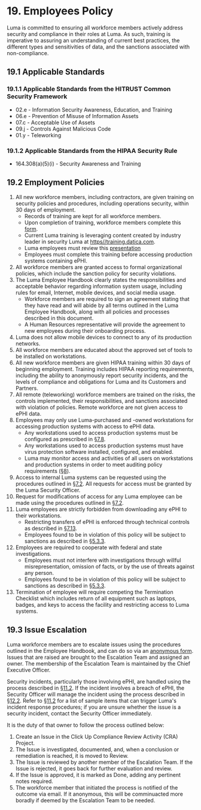 # 19. Employees Policy

Luma is committed to ensuring all workforce members actively address security and compliance in their roles at Luma. As such, training is imperative to assuring an understanding of current best practices, the different types and sensitivities of data, and the sanctions associated with non-compliance.

## 19.1 Applicable Standards

### 19.1.1 Applicable Standards from the HITRUST Common Security Framework

* 02.e - Information Security Awareness, Education, and Training
* 06.e - Prevention of Misuse of Information Assets
* 07.c - Acceptable Use of Assets
* 09.j - Controls Against Malicious Code
* 01.y - Teleworking

### 19.1.2 Applicable Standards from the HIPAA Security Rule

* 164.308(a)(5)(i) - Security Awareness and Training

##  19.2 Employment Policies

1. All new workforce members, including contractors, are given training on security policies and procedures, including operations security, within 30 days of employment.
   * Records of training are kept for all workforce members.
   *  Upon completion of training, workforce members complete this [form](https://docs.google.com/forms/d/e/1FAIpQLSdekC7jP1f3oRsaHAGYgsGpqHLdD8J-Jm1gCPXdemHEEvnR8A/viewform?usp=sf_link).
   * Current Luma training is leveraging content created by industry leader in security Luma at [https//training.datica.com](https://training.datica.com/).
   * Luma employees must review this [presentation](https://docs.google.com/presentation/d/1CixWd3DLZPwl5FGI9uYa1JC412MDI4KpeNNz1kwVVy4/edit?usp=sharing)
   * Employees must complete this training before accessing production systems containing ePHI.
2. All workforce members are granted access to formal organizational policies, which include the sanction policy for security violations.
3. The Luma Employee Handbook clearly states the responsibilities and acceptable behavior regarding information system usage, including rules for email, Internet, mobile devices, and social media usage.
   * Workforce members are required to sign an agreement stating that they have read and will abide by all terms outlined in the Luma Employee Handbook, along with all policies and processes described in this document.
   *  A Human Resources representative will provide the agreement to new employees during their onboarding process.
4. Luma does not allow mobile devices to connect to any of its production networks.
5. All workforce members are educated about the approved set of tools to be installed on workstations.
6. All new workforce members are given HIPAA training within 30 days of beginning employment. Training includes HIPAA reporting requirements, including the ability to anonymously report security incidents, and the levels of compliance and obligations for Luma and its Customers and Partners.
7.  All remote (teleworking) workforce members are trained on the risks, the controls implemented, their responsibilities, and sanctions associated with violation of policies. Remote workforce are not given access to ePHI data.
8. Employees may only use Luma-purchased and -owned workstations for accessing production systems with access to ePHI data.
   * Any workstations used to access production systems must be configured as prescribed in [§7.8](#7.8-employee-workstation-use).
   * Any workstations used to access production systems must have virus protection software installed, configured, and enabled.
   * Luma may monitor access and activities of all users on workstations and production systems in order to meet auditing policy requirements ([§8](#8.-auditing-policy)).
9. Access to internal Luma systems can be requested using the procedures outlined in [§7.2](#7.2-access-establishment-and-modification). All requests for access must be granted by the Luma Security Officer.
10. Request for modifications of access for any Luma employee can be made using the procedures outlined in [§7.2](#7.2-access-establishment-and-modification).
11. Luma employees are strictly forbidden from downloading any ePHI to their workstations.
    * Restricting transfers of ePHI is enforced through technical controls as described in [§7.13](#7.13-access-to-ephi).
    * Employees found to be in violation of this policy will be subject to sanctions as described in [§5.3.3](#5.3-security-officer).
12. Employees are required to cooperate with federal and state investigations.
    * Employees must not interfere with investigations through willful misrepresentation, omission of facts, or by the use of threats against any person.
    * Employees found to be in violation of this policy will be subject to sanctions as described in [§5.3.3](#5.3-security-officer).
13. Termination of employee will require competing the Termination Checklist which includes return of all equipment such as laptops, badges, and keys to access the facility and restricting access to Luma systems. 

##  19.3 Issue Escalation

Luma workforce members are to escalate issues using the procedures outlined in the Employee Handbook, and can do so via an [anonymous form](https://forms.gle/8ZTWwTSdYwyq5wws5). Issues that are raised are brought to the Escalation Team and assigned an owner. The membership of the Escalation Team is maintained by the Chief Executive Officer.

Security incidents, particularly those involving ePHI, are handled using the process described in [§11.2](#11.2-incident-management-policies). If the incident involves a breach of ePHI, the Security Officer will manage the incident using the process described in [§12.2](#12.2-Luma-breach-policy). Refer to [§11.2](#11.2-incident-management-policies) for a list of sample items that can trigger Luma's incident response procedures; if you are unsure whether the issue is a security incident, contact the Security Officer immediately.

It is the duty of that owner to follow the process outlined below:

1. Create an Issue in the Click Up Compliance Review Activity (CRA) Project.
2. The Issue is investigated, documented, and, when a conclusion or remediation is reached, it is moved to Review.
3. The Issue is reviewed by another member of the Escalation Team. If the Issue is rejected, it goes back for further evaluation and review.
4. If the Issue is approved, it is marked as Done, adding any pertinent notes required.
5. The workforce member that initiated the process is notified of the outcome via email. If it anonymous, this will be comminuacted more boradly if deemed by the Escalation Team to be needed. 
